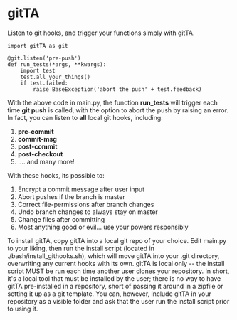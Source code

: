 # gitTA
Listen to git hooks, and trigger your functions simply with gitTA.
```
import gitTA as git

@git.listen('pre-push')
def run_tests(*args, **kwargs):
	import test
    test.all_your_things()
    if test.failed:
    	raise BaseException('abort the push' + test.feedback)
```
With the above code in main.py, the function **run_tests** will trigger each time **git push** is called, with the option to abort the push by raising an error.
In fact, you can listen to **all** local git hooks, including:
1. **pre-commit**
2. **commit-msg**
3. **post-commit**
4. **post-checkout**
5. .... and many more!

With these hooks, its possible to:
1. Encrypt a commit message after user input
2. Abort pushes if the branch is master
3. Correct file-permissions after branch changes
4. Undo branch changes to always stay on master
5. Change files after committing
6. Most anything good or evil... use your powers responsibly

To install gitTA, copy gitTA into a local git repo of your choice. Edit main.py to your liking, then run the install script (located in ./bash/install_githooks.sh), which will move gitTA into your .git directory, overwriting any current hooks with its own. 
gitTA is local only -- the install script MUST be run each time another user clones your repository.  In short, it's a local tool that must be installed by the user; there is no way to have gitTA pre-installed in a repository, short of passing it around in a zipfile or setting it up as a git template. You can, however, include gitTA in your repository as a visible folder and ask that the user run the install script prior to using it.